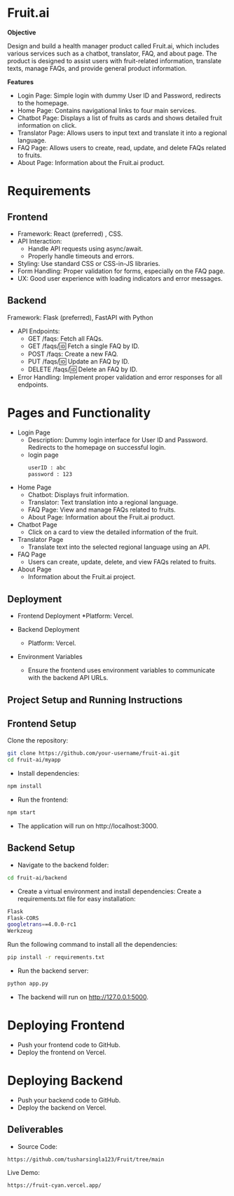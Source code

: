 # Fruit.ai


**Objective**

Design and build a health manager product called Fruit.ai, which includes various services such as a chatbot, translator, FAQ, and about page. The product is designed to assist users with fruit-related information, translate texts, manage FAQs, and provide general product information.

**Features**

* Login Page: Simple login with dummy User ID and Password, redirects to the homepage.
* Home Page: Contains navigational links to four main services.
* Chatbot Page: Displays a list of fruits as cards and shows detailed fruit information on click.
* Translator Page: Allows users to input text and translate it into a regional language.
* FAQ Page: Allows users to create, read, update, and delete FAQs related to fruits.
* About Page: Information about the Fruit.ai product.

# Requirements

## Frontend
* Framework: React (preferred) , CSS.
* API Interaction:
    * Handle API requests using async/await.
    * Properly handle timeouts and errors.
* Styling: Use standard CSS or CSS-in-JS libraries.
* Form Handling: Proper validation for forms, especially on the FAQ page.
* UX: Good user experience with loading indicators and error messages.


## Backend

Framework: Flask (preferred), FastAPI with Python
* API Endpoints:
    * GET /faqs: Fetch all FAQs.
    * GET /faqs/:id: Fetch a single FAQ by ID.
    * POST /faqs: Create a new FAQ.
    * PUT /faqs/:id: Update an FAQ by ID.
    * DELETE /faqs/:id: Delete an FAQ by ID.
* Error Handling: Implement proper validation and error responses for all endpoints.


# Pages and Functionality

* Login Page
   * Description: Dummy login interface for User ID and Password. Redirects to the homepage on successful login.
   * login page
     ```bash
     userID : abc
     password : 123
     ```
* Home Page
   * Chatbot: Displays fruit information.
   * Translator: Text translation into a regional language.
   * FAQ Page: View and manage FAQs related to fruits.
   * About Page: Information about the Fruit.ai product.
* Chatbot Page
   * Click on a card to view the detailed information of the fruit.
* Translator Page
   * Translate text into the selected regional language using an API.
* FAQ Page
   * Users can create, update, delete, and view FAQs related to fruits.
* About Page
   * Information about the Fruit.ai project.


## Deployment

* Frontend Deployment
   *Platform: Vercel.
* Backend Deployment
   * Platform: Vercel.

* Environment Variables
   * Ensure the frontend uses environment variables to communicate with the backend API URLs.
 
## Project Setup and Running Instructions

## Frontend Setup
Clone the repository:
```bash
git clone https://github.com/your-username/fruit-ai.git
cd fruit-ai/myapp
```

* Install dependencies:
```bash
npm install
```

* Run the frontend:
```bash
npm start
```

* The application will run on http://localhost:3000.

## Backend Setup

* Navigate to the backend folder:
```bash
cd fruit-ai/backend
```

* Create a virtual environment and install dependencies:
Create a requirements.txt file for easy installation:
```bash
Flask
Flask-CORS
googletrans==4.0.0-rc1
Werkzeug
```
Run the following command to install all the dependencies:
```bash
pip install -r requirements.txt
```

* Run the backend server:
```bash
python app.py
```

* The backend will run on http://127.0.0.1:5000.

# Deploying Frontend
* Push your frontend code to GitHub.
* Deploy the frontend on Vercel.
  
# Deploying Backend
* Push your backend code to GitHub.
* Deploy the backend on Vercel.

  
## Deliverables

* Source Code: 
```bash
https://github.com/tusharsingla123/Fruit/tree/main
```


Live Demo: 
```bash
https://fruit-cyan.vercel.app/
```

